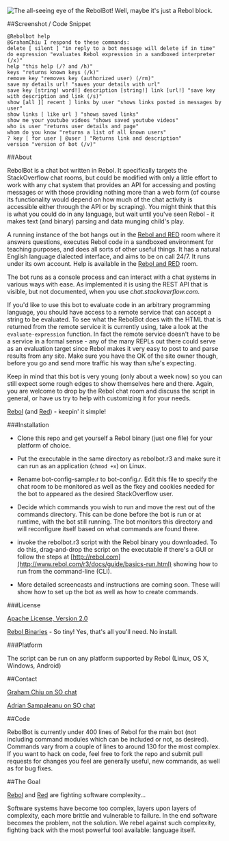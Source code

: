 ![The all-seeing eye of the RebolBot! Well, maybe it's just a Rebol block.][1]

##Screenshot / Code Snippet

    @Rebolbot help
    @GrahamChiu I respond to these commands:
    delete [ silent ] "in reply to a bot message will delete if in time"
    do expression "evaluates Rebol expression in a sandboxed interpreter (/x)"
    help "this help (/? and /h)"
    keys "returns known keys (/k)"
    remove key "removes key (authorized user) (/rm)"
    save my details url! "saves your details with url"
    save key [string! word!] description [string!] link [url!] "save key with description and link (/s)"
    show [all ][ recent ] links by user "shows links posted in messages by user"
    show links [ like url ] "shows saved links"
    show me your youtube videos "shows saved youtube videos"
    who is user "returns user details and page"
    whom do you know "returns a list of all known users"
    ? key [ for user | @user ] "Returns link and description"
    version "version of bot (/v)"


##About

RebolBot is a chat bot written in Rebol. It specifically targets the StackOverflow chat rooms, but could be modified with only a little effort to work with any chat system that provides an API for accessing and posting messages or with those providing nothing more than a web form (of course its functionality would depend on how much of the chat activity is accessible either through the API or by scraping). You might think that this is what you could do in any language, but wait until you've seen Rebol - it makes text (and binary) parsing and data munging child's play. 

A running instance of the bot hangs out in the [Rebol and RED][2] room where it answers questions, executes Rebol code in a sandboxed environment for teaching purposes, and does all sorts of other useful things.  It has a natural English language dialected interface, and aims to be on call 24/7.  It runs under its own account.  Help is available in the [Rebol and RED][2] room.

The bot runs as a console process and can interact with a chat systems in various ways with ease. As implemented it is using the REST API that is visible, but not documented, when you use *chat.stackoverflow.com*.

If you'd like to use this bot to evaluate code in an arbitrary programming language, you should have access to a remote service that can accept a string to be evaluated. To see what the RebolBot does with the HTML that is returned from the remote service it is currently using, take a look at the `evaluate-expression` function. In fact the remote service doesn't have to be a service in a formal sense - any of the many REPLs out there could serve as an evaluation target since Rebol makes it very easy to post to and parse results from any site. Make sure you have the OK of the site owner though, before you go and send more traffic his way than s/he's expecting.


Keep in mind that this bot is very young (only about a week now) so you can still expect some rough edges to show themselves here and there. Again, you are welcome to drop by the Rebol chat room and discuss the script in general, or have us try to help with customizing it for your needs. 

[Rebol][5] (and [Red][6]) - keepin' it simple!

###Installation
- Clone this repo and get yourself a Rebol binary (just one file) for your platform of choice. 
- Put the executable in the same directory as rebolbot.r3 and make sure it can run as an application (`chmod +x`) on Linux. 
- Rename bot-config-sample.r to bot-config.r. Edit this file to specify the chat room to be monitored as well as the fkey and cookies needed for the bot to appeared as the desired StackOverflow user.
- Decide which commands you wish to run and move the rest out of the commands directory. This can be done before the bot is run or at runtime, with the bot still running. The bot monitors this directory and will reconfigure itself based on what commands are found there.
- invoke the rebolbot.r3 script with the Rebol binary you downloaded. To do this, drag-and-drop the script on the executable if there's a GUI or follow the steps at [http://rebol.com](http://www.rebol.com/r3/docs/guide/basics-run.html) showing how to run from the command-line (CLI). 

- More detailed screencasts and instructions are coming soon. These will show how to set up the bot as well as how to create commands.

###License

[Apache License, Version 2.0][3]

[Rebol Binaries][4] - So tiny! Yes, that's all you'll need. No install.

###Platform

The script can be run on any platform supported by Rebol (Linux, OS X, Windows, Android)   

##Contact

[Graham Chiu on SO chat][7]

[Adrian Sampaleanu on SO chat][8]

##Code

RebolBot is currently under 400 lines of Rebol for the main bot (not including command modules which can be included or not, as desired). Commands vary from a couple of lines to around 130 for the most complex. If you want to hack on code, feel free to fork the repo and submit pull requests for changes you feel are generally useful, new commands, as well as for bug fixes.

##The Goal

[Rebol][5] and [Red][6] are fighting software complexity...

Software systems have become too complex, layers upon layers of complexity, each more brittle and vulnerable to failure. In the end software becomes the problem, not the solution. We rebel against such complexity, fighting back with the most powerful tool available: language itself.


  [1]: http://i.stack.imgur.com/ygAOt.jpg
  [2]: http://chat.stackoverflow.com/rooms/291/rebol-and-red
  [3]: http://www.apache.org/licenses/LICENSE-2.0.html
  [4]: http://www.rebolsource.net
  [5]: http://www.rebol.com
  [6]: http://www.red-lang.org
  [7]: http://chat.stackoverflow.com/users/76852/graham-chiu
  [8]: http://chat.stackoverflow.com/users/1792095/adrian
